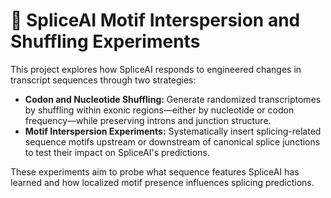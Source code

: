 # 🧬 SpliceAI Motif Interspersion and Shuffling Experiments

This project explores how SpliceAI responds to engineered changes in transcript sequences through two  strategies:

-  **Codon and Nucleotide Shuffling:** Generate randomized transcriptomes by shuffling within exonic regions—either by nucleotide or codon frequency—while preserving introns and junction structure.
- **Motif Interspersion Experiments:** Systematically insert splicing-related sequence motifs upstream or downstream of canonical splice junctions to test their impact on SpliceAI's predictions.

These experiments aim to probe what sequence features SpliceAI has learned and how localized motif presence influences splicing predictions.
